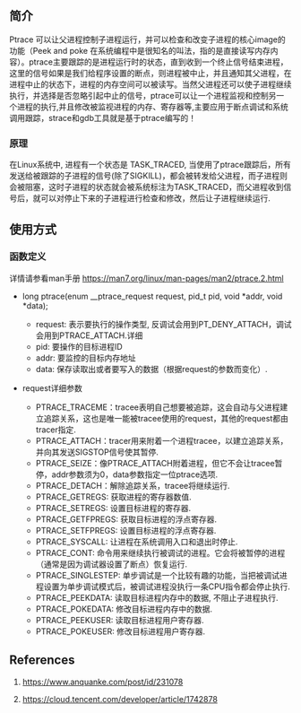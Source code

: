 ## 简介

Ptrace 可以让父进程控制子进程运行，并可以检查和改变子进程的核心image的功能（Peek and poke 在系统编程中是很知名的叫法，指的是直接读写内存内容）。ptrace主要跟踪的是进程运行时的状态，直到收到一个终止信号结束进程，这里的信号如果是我们给程序设置的断点，则进程被中止，并且通知其父进程，在进程中止的状态下，进程的内存空间可以被读写。当然父进程还可以使子进程继续执行，并选择是否忽略引起中止的信号，ptrace可以让一个进程监视和控制另一个进程的执行,并且修改被监视进程的内存、寄存器等,主要应用于断点调试和系统调用跟踪，strace和gdb工具就是基于ptrace编写的！

### 原理

在Linux系统中, 进程有一个状态是 TASK_TRACED, 当使用了ptrace跟踪后，所有发送给被跟踪的子进程的信号(除了SIGKILL)，都会被转发给父进程，而子进程则会被阻塞，这时子进程的状态就会被系统标注为TASK_TRACED，而父进程收到信号后，就可以对停止下来的子进程进行检查和修改，然后让子进程继续运行.

## 使用方式

### 函数定义

详情请参看man手册 https://man7.org/linux/man-pages/man2/ptrace.2.html

- long ptrace(enum __ptrace_request request, pid_t pid, void *addr, void *data);

    - request: 表示要执行的操作类型, 反调试会用到PT_DENY_ATTACH，调试会用到PTRACE_ATTACH.详细
    - pid: 要操作的目标进程ID
    - addr: 要监控的目标内存地址
    - data: 保存读取出或者要写入的数据（根据request的参数而变化）.
    
- request详细参数

    - PTRACE_TRACEME：tracee表明自己想要被追踪，这会自动与父进程建立追踪关系，这也是唯一能被tracee使用的request，其他的request都由tracer指定.
    - PTRACE_ATTACH：tracer用来附着一个进程tracee，以建立追踪关系，并向其发送SIGSTOP信号使其暂停.
    - PTRACE_SEIZE：像PTRACE_ATTACH附着进程，但它不会让tracee暂停，addr参数须为0，data参数指定一位ptrace选项.
    - PTRACE_DETACH：解除追踪关系，tracee将继续运行.
    - PTRACE_GETREGS: 获取进程的寄存器数值.
    - PTRACE_SETREGS: 设置目标进程的寄存器.
    - PTRACE_GETFPREGS: 获取目标进程的浮点寄存器.
    - PTRACE_SETFPREGS: 设置目标进程的浮点寄存器.
    - PTRACE_SYSCALL: 让进程在系统调用入口和退出时停止.
    - PTRACE_CONT: 命令用来继续执行被调试的进程。它会将被暂停的进程（通常是因为调试器设置了断点）恢复运行.
    - PTRACE_SINGLESTEP: 单步调试是一个比较有趣的功能，当把被调试进程设置为单步调试模式后，被调试进程没执行一条CPU指令都会停止执行.
    - PTRACE_PEEKDATA: 读取目标进程内存中的数据, 不阻止子进程执行.
    - PTRACE_POKEDATA: 修改目标进程内存中的数据.
    - PTRACE_PEEKUSER: 读取目标进程用户寄存器.
    - PTRACE_POKEUSER: 修改目标进程用户寄存器.

## References

1. https://www.anquanke.com/post/id/231078

2. https://cloud.tencent.com/developer/article/1742878